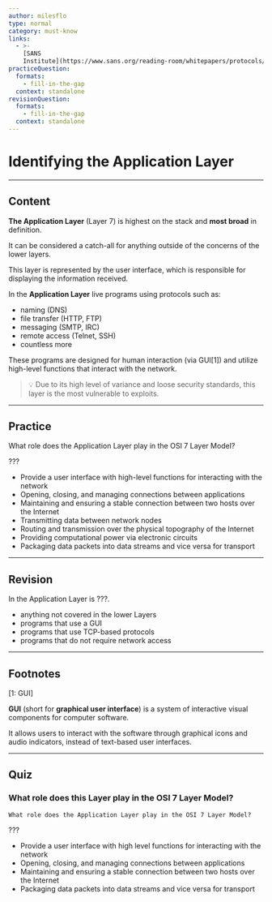 ```yaml
---
author: milesflo
type: normal
category: must-know
links:
  - >-
    [SANS
    Institute](https://www.sans.org/reading-room/whitepapers/protocols/applying-osi-layer-network-model-information-security-1309){website}
practiceQuestion:
  formats:
    - fill-in-the-gap
  context: standalone
revisionQuestion:
  formats:
    - fill-in-the-gap
  context: standalone
---
```


# Identifying the Application Layer


---

## Content

**The Application Layer** (Layer 7) is highest on the stack and **most broad** in definition. 

It can be considered a catch-all for anything outside of the concerns of the lower layers.

This layer is represented by the user interface, which is responsible for displaying the information received.

In the **Application Layer** live programs using protocols such as:

- naming (DNS)
- file transfer (HTTP, FTP)
- messaging (SMTP, IRC)
- remote access (Telnet, SSH)
- countless more 

These programs are designed for human interaction (via GUI[1]) and utilize high-level functions that interact with the network.

> 💡 Due to its high level of variance and loose security standards, this layer is the most vulnerable to exploits.


---

## Practice

What role does the Application Layer play in the OSI 7 Layer Model?

???

- Provide a user interface with high-level functions for interacting with the network
- Opening, closing, and managing connections between applications
- Maintaining and ensuring a stable connection between two hosts over the Internet
- Transmitting data between network nodes
- Routing and transmission over the physical topography of the Internet
- Providing computational power via electronic circuits
- Packaging data packets into data streams and vice versa for transport


---

## Revision

In the Application Layer is ???.

- anything not covered in the lower Layers
- programs that use a GUI
- programs that use TCP-based protocols
- programs that do not require network access


---

## Footnotes

[1: GUI]

**GUI** (short for **graphical user interface**) is a system of interactive visual components for computer software.

It allows users to interact with the software through graphical icons and audio indicators, instead of text-based user interfaces.


---

## Quiz

### What role does this Layer play in the OSI 7 Layer Model?


```plain-text
What role does the Application Layer play in the OSI 7 Layer Model?
```

 ???

- Provide a user interface with high level functions for interacting with the network
- Opening, closing, and managing connections between applications
- Maintaining and ensuring a stable connection between two hosts over the Internet
- Packaging data packets into data streams and vice versa for transport

